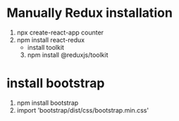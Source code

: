 # Manually Redux installation
1. npx create-react-app counter
2. npm install react-redux
    - install toolkit
    3. npm install @reduxjs/toolkit


# install bootstrap
1. npm install bootstrap
2. import 'bootstrap/dist/css/bootstrap.min.css'


 